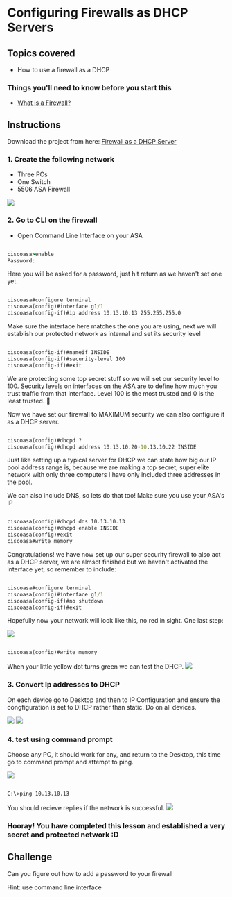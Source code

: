 # Configuring Firewalls as DHCP Servers

## Topics covered
- How to use a firewall as a DHCP



### Things you'll need to know before you start this
* [What is a Firewall?](https://github.com/mooroon/cookbooks/blob/main/Firewalls.md)

## Instructions

Download the project from here: [Firewall as a DHCP Server](https://github.com/mooroon/NetworkingA13/blob/main/Packet%20Tracer%20Files/firewalldhcp.pka)

### 1. Create the following network
- Three PCs
- One Switch
- 5506 ASA Firewall

![](https://github.com/mooroon/NetworkingA13/blob/main/IMAGES/DScreenshot%20from%202024-05-08%2009-03-39.png)


### 2. Go to CLI on the firewall
- Open Command Line Interface on your ASA


```cmd 

ciscoasa>enable
Password:

```

Here you will be asked for a password, just hit return as we haven't set one yet.

```cmd

ciscoasa#configure terminal
ciscoasa(config)#interface g1/1
ciscoasa(config-if)#ip address 10.13.10.13 255.255.255.0

```

Make sure the interface here matches the one you are using, next we will establish our protected network as internal and set its security level

```cmd

ciscoasa(config-if)#nameif INSIDE
ciscoasa(config-if)#security-level 100
ciscoasa(config-if)#exit

```

We are protecting some top secret stuff so we will set our security level to 100. Security levels on interfaces on the ASA are to define how much you trust traffic from that interface. Level 100 is the most trusted and 0 is the least trusted. 💯

Now we have set our firewall to MAXIMUM security we can also configure it as a DHCP server.

```cmd

ciscoasa(config)#dhcpd ?
ciscoasa(config)#dhcpd address 10.13.10.20-10.13.10.22 INSIDE

```
Just like setting up a typical server for DHCP we can state how big our IP pool address range is, because we are making a top secret, super elite network with only three computers I have only included three addresses in the pool.

We can also include DNS, so lets do that too! Make sure you use your ASA's IP

```cmd

ciscoasa(config)#dhcpd dns 10.13.10.13
ciscoasa(config)#dhcpd enable INSIDE
ciscoasa(config)#exit
ciscoasa#write memory

```
Congratulations! we have now set up our super security firewall to also act as a DHCP server, we are almsot finished but we haven't activated the interface yet, so remember to include:

```cmd

ciscoasa#configure terminal
ciscoasa(config)#interface g1/1
ciscoasa(config-if)#no shutdown
ciscoasa(config-if)#exit

```
Hopefully now your network will look like this, no red in sight. One last step:

![](https://github.com/mooroon/NetworkingA13/blob/main/IMAGES/DONEScreen%20Shot%202024-05-08%20at%208.27.45%20pm.png)

```cmd

ciscoasa(config)#write memory

```

When your little yellow dot turns green we can test the DHCP.
![](https://github.com/mooroon/NetworkingA13/blob/main/IMAGES/DScreenshot%20from%202024-05-08%2009-19-35.png)

### 3. Convert Ip addresses to DHCP
On each device go to Desktop and then to IP Configuration and ensure the congfiguration is set to DHCP rather than static. Do on all devices.

![](https://github.com/mooroon/NetworkingA13/blob/main/IMAGES/Screenshot%20from%202024-05-08%2009-22-17.png)
![](https://github.com/mooroon/NetworkingA13/blob/main/IMAGES/Screenshot%20from%202024-05-08%2009-21-50.png)


### 4. test using command prompt
Choose any PC, it should work for any, and return to the Desktop, this time go to command prompt and attempt to ping.

![](https://github.com/mooroon/NetworkingA13/blob/main/IMAGES/Screenshot%20from%202024-05-08%2009-22-17.png)
```bash

C:\>ping 10.13.10.13

```
You should recieve replies if the network is successful.
![](https://github.com/mooroon/NetworkingA13/blob/main/IMAGES/Screenshot%20from%202024-05-08%2009-22-49.png)

### Hooray! You have completed this lesson and established a very secret and protected network :D

## Challenge
Can you figure out how to add a password to your firewall

Hint: use command line interface 

